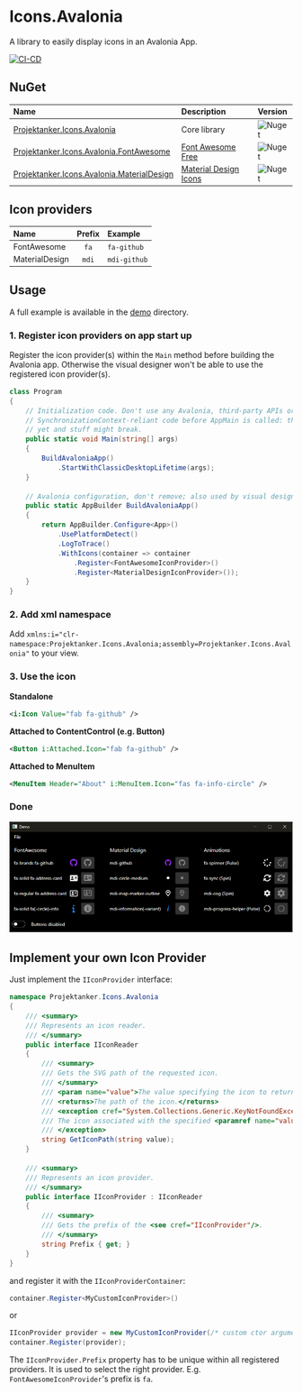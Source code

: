 # Icons.Avalonia
A library to easily display icons in an Avalonia App.

[![CI-CD](https://github.com/Projektanker/Icons.Avalonia/actions/workflows/ci-cd.yml/badge.svg)](https://github.com/Projektanker/Icons.Avalonia/actions/workflows/ci-cd.yml)

## NuGet
| Name | Description | Version |
|:-|:-|:-|
| [Projektanker.Icons.Avalonia](https://www.nuget.org/packages/Projektanker.Icons.Avalonia/) | Core library | ![Nuget](https://badgen.net/nuget/v/Projektanker.Icons.Avalonia) |
| [Projektanker.Icons.Avalonia.FontAwesome](https://www.nuget.org/packages/Projektanker.Icons.Avalonia.FontAwesome/) | [Font Awesome Free](https://fontawesome.com) | ![Nuget](https://badgen.net/nuget/v/Projektanker.Icons.Avalonia.FontAwesome) |
| [Projektanker.Icons.Avalonia.MaterialDesign](https://www.nuget.org/packages/Projektanker.Icons.Avalonia.MaterialDesign/) | [Material Design Icons](https://materialdesignicons.com/) | ![Nuget](https://badgen.net/nuget/v/Projektanker.Icons.Avalonia.MaterialDesign) |

## Icon providers
| Name | Prefix | Example|
|:-|:-:|:-|
|FontAwesome| `fa` | `fa-github`
|MaterialDesign| `mdi` | `mdi-github`
## Usage
A full example is available in the [demo](demo) directory.

### 1. Register icon providers on app start up
Register the icon provider(s) within the `Main` method before building the Avalonia app. Otherwise the visual designer won't be able to use the registered icon provider(s).
```csharp
class Program
{
    // Initialization code. Don't use any Avalonia, third-party APIs or any
    // SynchronizationContext-reliant code before AppMain is called: things aren't initialized
    // yet and stuff might break.
    public static void Main(string[] args)
    {
        BuildAvaloniaApp()
            .StartWithClassicDesktopLifetime(args);
    }

    // Avalonia configuration, don't remove; also used by visual designer.
    public static AppBuilder BuildAvaloniaApp()
    {
        return AppBuilder.Configure<App>()
            .UsePlatformDetect()
            .LogToTrace()
            .WithIcons(container => container
                .Register<FontAwesomeIconProvider>()
                .Register<MaterialDesignIconProvider>());
    }
}
```

### 2. Add xml namespace

Add `xmlns:i="clr-namespace:Projektanker.Icons.Avalonia;assembly=Projektanker.Icons.Avalonia"` to your view.

### 3. Use the icon

**Standalone**
```xml
<i:Icon Value="fab fa-github" />
```

**Attached to ContentControl (e.g. Button)**
```xml
<Button i:Attached.Icon="fab fa-github" />
```

**Attached to MenuItem**
```xml
<MenuItem Header="About" i:MenuItem.Icon="fas fa-info-circle" />
```

### Done

![Screenshot](https://github.com/Projektanker/Icons.Avalonia/raw/main/resources/demo.png)

## Implement your own Icon Provider
Just implement the `IIconProvider` interface:
```csharp
namespace Projektanker.Icons.Avalonia
{
    /// <summary>
    /// Represents an icon reader.
    /// </summary>
    public interface IIconReader
    {
        /// <summary>
        /// Gets the SVG path of the requested icon.
        /// </summary>
        /// <param name="value">The value specifying the icon to return it's path from.</param>
        /// <returns>The path of the icon.</returns>
        /// <exception cref="System.Collections.Generic.KeyNotFoundException">
        /// The icon associated with the specified <paramref name="value"/> does not exists.
        /// </exception>
        string GetIconPath(string value);
    }

    /// <summary>
    /// Represents an icon provider.
    /// </summary>
    public interface IIconProvider : IIconReader
    {
        /// <summary>
        /// Gets the prefix of the <see cref="IIconProvider"/>.
        /// </summary>
        string Prefix { get; }
    }
}
```
and register it with the `IIconProviderContainer`:
```csharp
container.Register<MyCustomIconProvider>()
```
or
```csharp
IIconProvider provider = new MyCustomIconProvider(/* custom ctor arguments */);
container.Register(provider);
```

The `IIconProvider.Prefix` property has to be unique within all registered providers. It is used to select the right provider. E.g. `FontAwesomeIconProvider`'s prefix is `fa`.
